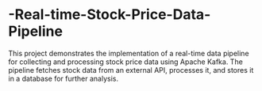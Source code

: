 # -Real-time-Stock-Price-Data-Pipeline
This project demonstrates the implementation of a real-time data pipeline for collecting and processing stock price data using Apache Kafka. The pipeline fetches stock data from an external API, processes it, and stores it in a database for further analysis.
